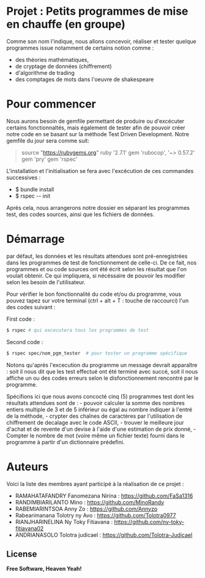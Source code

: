 # **Projet : Petits programmes de mise en chauffe (en groupe)**
Comme son nom l'indique, nous allons concevoir, réaliser et tester quelque programmes issue notamment de certains notion comme :  
  - des théories mathématiques,
  - de cryptage de données (chiffrement)
  - d'algorithme de trading
  - des comptages de mots dans l'oeuvre de shakespeare

# Pour commencer
Nous aurons besoin de gemfile permettant de produire ou d'excécuter certains fonctionnaltés, mais également de tester afin de pouvoir créer notre code en se basant sur la méthode Test Driven Development. Notre gemfile du jour sera comme suit:

> source "https://rubygems.org"
> ruby '2.7.1'
> gem 'rubocop', '~> 0.57.2'
> gem 'pry' gem 'rspec'

L'installation et l'initialisation se fera avec l'excécution de ces commandes successives :
- $ bundle install
- $ rspec -- init

Après cela, nous arrangerons notre dossier en séparant les programmes test,  des codes sources, ainsi que les fichiers de données.

# Démarrage

par défaut, les données et les résultats attendues sont pré-enregistrées dans les programmes de test de fonctionnement de celle-ci. De ce fait, nos programmes et ou code sources ont été écrit selon les résultat que l'on voulait obtenir. Ce qui impliquera, si nécéssaire de pouvoir les modifier selon les besoin de l'utilisateur.

Pour vérifier le bon fonctionnalité du code et/ou du programme, vous pouvez tapez sur votre terminal (ctrl + alt + T : touche de raccourci) l'un des codes suivant :

First code :
```sh
$ rspec # qui excecutera tous les programmes de test
```

Second code :
```sh
$ rspec spec/nom_pgm_tester  # pour tester un programme spécifique
```

Notons qu'après l'excecution du programme un message devrait apparaître : soit il nous dit que les test effectué ont été terminé avec succé, soit il nous affiche un ou des codes erreurs selon le disfonctionnement rencontré par le programme.

Spécifions ici que nous avons concocté cinq (5) programmes test dont les résultats attendues sont de : - pouvoir calculer la somme des nombres entiers multiple de 3 et de 5 inférieur ou égal au nombre indiquer à l'entré de la méthode, - crypter des chaînes de caractères par l'utilisation de chiffrement de decalage avec le code ASCII, - trouver le meilleure jour d'achat et de revente d'un devise à l'aide d'une estimation de prix donné, - Compter le nombre de mot (voire même un fichier texte) fourni dans le programme à partir d'un dictionnaire prédefini.

# Auteurs
Voici la liste des membres ayant participé à la réalisation de ce projet :
 - RAMAHATAFANDRY Fanomezana Nirina : https://github.com/FaSa1316 
 - RANDIMBIARILANTO  Mino : https://github.com/MinoRandy
 - RABEMIARINTSOA Anny Zo : https://github.com/Annyzo
 - Rabearimanana Tolotry ny Avo : https://github.com/Tolotra0977
 - RIANJHARINELINA Ny Toky Fitiavana : https://github.com/ny-toky-fitiavana02
- ANDRIANASOLO Tolotra judicael :  https://github.com/Tolotra-Judicael


License
----
**Free Software, Heaven Yeah!**
